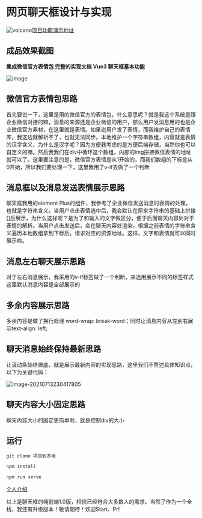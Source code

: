 # 网页聊天框设计与实现




![volcano](https://github.githubassets.com/images/icons/emoji/unicode/1f30b.png)[项目功能演示地址](https://www.yuque.com/yingwenerjie/er48g3/ruzb6h)



## 成品效果截图

**集成微信官方表情包 完整的实现文档 Vue3 聊天框基本功能**

![image](https://cdn.jsdelivr.net/gh/laobingcxy/img/0f4b9e907ceb1500a122089cffe1675f)









## 微信官方表情包思路



首先要说一下，这里是用的微信官方的表情包，什么意思呢？就是我这个系统是跟企业微信对接的嘛，消息的来源还是企业微信的用户，那么用户发消息用的也是企业微信官方素材，在这里就是表情。如果说用户发了表情，而我维护自己的表情库，我这边就解析不了，也就无法同步。本地维护一个字符串数组，内容就是表情的汉字含义，为什么是汉字呢？因为方便我考虑的是方便后端存储，当然你也可以自定义的嘛。然后我我们在div中循环这个数组，内部的img拼接微信表情的地址就可以了。这里要注意的是，微信官方表情是从1开始的，而我们数组的下标是从0开始，所以我们要处理一下，这里我用了v-if去做了一个判断



## 消息框以及消息发送表情展示思路

聊天框我用的element Plus的组件，我参考了企业微信发送消息时表情的处理，也就是字符串含义。当用户点击表情选中后，我会默认在原来字符串的基础上拼接[]后展示，为什么这样呢？是为了和输入的文字做区分，便于后面聊天内容处对于表情的解析。当用户点击发送后，会在聊天内容处渲染，根据之前表情的字符串含义遍历本地数组拿到下标后，请求对应的资源地址。这样，文字和表情就可以同时展示啦。



## 消息左右聊天展示思路

对于左右消息展示，我采用的v-if标签做了一个判断，来选用展示不同的标签样式这里默认消息内容是全部展示的



## 多余内容展示思路

多余内容是做了换行处理 word-wrap: break-word；同时让消息内容从左到右展示text-align: left;





## 聊天消息始终保持最新思路

让滚动条始终置底，就是展示最新内容的实现思路，这里我们不赘述具体知识点，以下为关键代码：

![image-20210713230417805](https://cdn.jsdelivr.net/gh/laobingcxy/img/20210713230417)







## 聊天内容大小固定思路

聊天内容大小的固定更简单啦，就是控制div的大小





## 运行



```
git clone 项目到本地

npm install

npm run serve
```



[个人介绍](https://www.yuque.com/yingwenerjie)  



以上是聊天框的纯前端1.0版，相信已经符合大多数人的需求。当然了作为一个全栈，我还有升级版本！敬请期待！欢迎Start、Pr!
